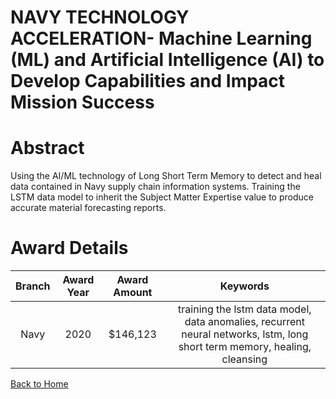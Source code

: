 
NAVY TECHNOLOGY ACCELERATION- Machine Learning (ML) and Artificial Intelligence (AI) to Develop Capabilities and Impact Mission Success
=======================================================================================================================================

# Abstract


Using the AI/ML technology of Long Short Term Memory to detect and heal data contained in Navy supply chain information systems. Training the LSTM data model to inherit the Subject Matter Expertise value to produce accurate material forecasting reports.  

# Award Details

|Branch|Award Year|Award Amount|Keywords|
| :---: | :---: | :---: | :---: |
|Navy|2020|$146,123|training the lstm data model, data anomalies, recurrent neural networks, lstm, long short term memory, healing, cleansing|
  
  


[Back to Home](https://github.com/chrischow/dod_sbir_awards/Reports/JH/#2070)